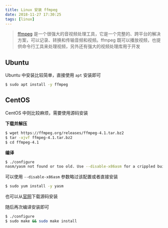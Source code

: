 ```yaml
---
title: Linux 安装 ffmpeg
date: 2018-11-27 17:30:25
tags: [linux]
---
```


> [ffmpeg](http://ffmpeg.org/) 是一个很强大的音视频处理工具，它是一个完整的、跨平台的解决方案，可以记录、转换和传输音频和视频。ffmpeg 既可以播放视频，也提供命令行工具来处理视频，另外还有强大的视频处理库用于开发

<!-- more --><!-- toc -->

## Ubuntu

Ubuntu 中安装比较简单，直接使用 `apt` 安装即可

```bash
$ sudo apt install -y ffmpeg
```

## CentOS

CentOS 中则比较麻烦，需要使用源码安装

**下载并解压**

```bash
$ wget https://ffmpeg.org/releases/ffmpeg-4.1.tar.bz2
$ tar -xjvf ffmpeg-4.1.tar.bz2
$ cd ffmpeg-4.1
```

**编译**

```bash
$ ./configure
nasm/yasm not found or too old. Use --disable-x86asm for a crippled build.
```

可以使用 `--disable-x86asm` 参数略过该配置或者直接安装

```bash
$ sudo yum install -y yasm
```

也可以从[官网](http://yasm.tortall.net/Download.html)下载源码安装

随后再次编译安装即可

```bash
$ ./configure
$ sudo make && sudo make install
```

